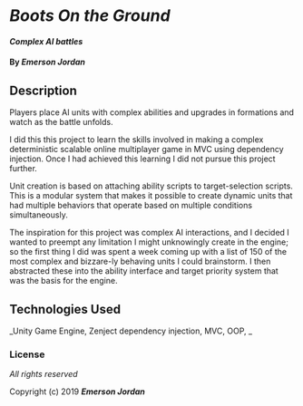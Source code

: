 # _Boots On the Ground_

#### _Complex AI battles_

#### By _**Emerson Jordan**_

## Description

Players place AI units with complex abilities and upgrades in formations and watch as the battle unfolds.

I did this this project to learn the skills involved in making a complex deterministic scalable online multiplayer game in MVC
using dependency injection. 
Once I had achieved this learning I did not pursue this project further.

Unit creation is based on attaching ability scripts to target-selection scripts.
This is a modular system that makes it possible to create dynamic units that had multiple behaviors that
operate based on multiple conditions simultaneously.

The inspiration for this project was complex AI interactions, and I decided I wanted to preempt any limitation I might unknowingly create in the engine;
so the first thing I did was spent a week coming up with a list of 150 of the most complex and bizzare-ly behaving units I could brainstorm.
I then abstracted these into the ability interface and target priority system that was the basis for the engine.

## Technologies Used

_Unity Game Engine, Zenject dependency injection, MVC, OOP, _

### License

*All rights reserved*

Copyright (c) 2019 **_Emerson Jordan_**
